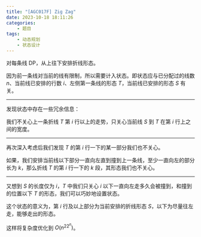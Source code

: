```yaml
---
title: "[AGC017F] Zig Zag"
date: 2023-10-18 18:11:26
categories:
    - 题目
tags:
    - 动态规划
    - 状态设计
---
```


对每条线 DP，从上往下安排折线形态。

因为前一条线对当前的线有限制，所以需要计入状态。即状态应与已分配过的线数 $n$、当前线已安排的行数 $i$、左侧第一条线的形态 $T$，当前线已安排的形态 $S$ 有关。

---

发现状态中存在一些冗余信息：

我们不关心上一条折线 $T$ 第 $i$ 行以上的走势，只关心当前线 $S$ 到 $T$ 在第 $i$ 行上之间的宽度。

---

再次深入考虑后我们发现 $T$ 的第 $i$ 行一下的某一部分我们也不关心。

如果，我们安排当前线以下部分一直向左直到撞到上一条线，至少一直向左的部分长为 $k$，那么折线 $T$ 的第 $i$ 行一下的 $k$ 段，其形态我们也不关心。

---

又想到 $S$ 的长度仅为 $i$，$T$ 中我们只关心 $i$ 以下一直向左走多久会被撞到，和撞到的位置以下 $T$ 的形态，我们可以巧妙地设置状态。

这个状态的意义为，第 $i$ 行及以上部分为当前安排的折线形态 $S$，以下为尽量往左走，能够走出的形态。

这样将复杂度优化到 $O(n^22^n)$。
